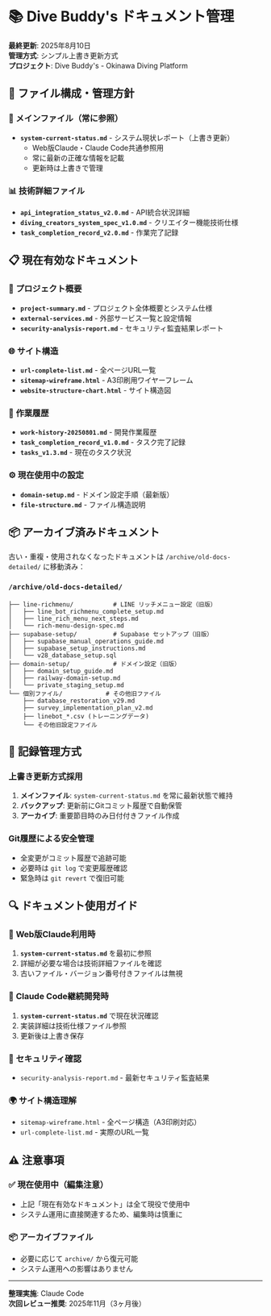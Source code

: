 # 📚 Dive Buddy's ドキュメント管理

**最終更新**: 2025年8月10日  
**管理方式**: シンプル上書き更新方式  
**プロジェクト**: Dive Buddy's - Okinawa Diving Platform

## 🎯 **ファイル構成・管理方針**

### **📄 メインファイル（常に参照）**
- **`system-current-status.md`** - システム現状レポート（上書き更新）
  - Web版Claude・Claude Code共通参照用
  - 常に最新の正確な情報を記載
  - 更新時は上書きで管理

### **📊 技術詳細ファイル**
- **`api_integration_status_v2.0.md`** - API統合状況詳細
- **`diving_creators_system_spec_v1.0.md`** - クリエイター機能技術仕様
- **`task_completion_record_v2.0.md`** - 作業完了記録

## 📋 **現在有効なドキュメント**

### 🎯 **プロジェクト概要**
- **`project-summary.md`** - プロジェクト全体概要とシステム仕様
- **`external-services.md`** - 外部サービス一覧と設定情報
- **`security-analysis-report.md`** - セキュリティ監査結果レポート

### 🌐 **サイト構造**
- **`url-complete-list.md`** - 全ページURL一覧
- **`sitemap-wireframe.html`** - A3印刷用ワイヤーフレーム
- **`website-structure-chart.html`** - サイト構造図

### 📝 **作業履歴**
- **`work-history-20250801.md`** - 開発作業履歴
- **`task_completion_record_v1.0.md`** - タスク完了記録
- **`tasks_v1.3.md`** - 現在のタスク状況

### ⚙️ **現在使用中の設定**
- **`domain-setup.md`** - ドメイン設定手順（最新版）
- **`file-structure.md`** - ファイル構造説明

## 📦 **アーカイブ済みドキュメント**

古い・重複・使用されなくなったドキュメントは `/archive/old-docs-detailed/` に移動済み：

### `/archive/old-docs-detailed/`
```
├── line-richmenu/           # LINE リッチメニュー設定（旧版）
│   ├── line_bot_richmenu_complete_setup.md
│   ├── line_rich_menu_next_steps.md
│   └── rich-menu-design-spec.md
├── supabase-setup/          # Supabase セットアップ（旧版）
│   ├── supabase_manual_operations_guide.md
│   ├── supabase_setup_instructions.md
│   └── v28_database_setup.sql
├── domain-setup/            # ドメイン設定（旧版）
│   ├── domain_setup_guide.md
│   ├── railway-domain-setup.md
│   └── private_staging_setup.md
└── 個別ファイル/            # その他旧ファイル
    ├── database_restoration_v29.md
    ├── survey_implementation_plan_v2.md
    ├── linebot_*.csv (トレーニングデータ)
    └── その他旧設定ファイル
```

## 🔄 **記録管理方式**

### **上書き更新方式採用**
1. **メインファイル**: `system-current-status.md` を常に最新状態で維持
2. **バックアップ**: 更新前にGitコミット履歴で自動保管
3. **アーカイブ**: 重要節目時のみ日付付きファイル作成

### **Git履歴による安全管理**
- 全変更がコミット履歴で追跡可能
- 必要時は `git log` で変更履歴確認
- 緊急時は `git revert` で復旧可能

## 🔍 **ドキュメント使用ガイド**

### 📖 **Web版Claude利用時**
1. **`system-current-status.md`** を最初に参照
2. 詳細が必要な場合は技術詳細ファイルを確認
3. 古いファイル・バージョン番号付きファイルは無視

### 🔧 **Claude Code継続開発時**  
1. **`system-current-status.md`** で現在状況確認
2. 実装詳細は技術仕様ファイル参照
3. 更新後は上書き保存

### 🔐 **セキュリティ確認**
- `security-analysis-report.md` - 最新セキュリティ監査結果

### 🌍 **サイト構造理解**
- `sitemap-wireframe.html` - 全ページ構造（A3印刷対応）
- `url-complete-list.md` - 実際のURL一覧

## ⚠️ **注意事項**

### ✅ **現在使用中（編集注意）**
- 上記「現在有効なドキュメント」は全て現役で使用中
- システム運用に直接関連するため、編集時は慎重に

### 📦 **アーカイブファイル**
- 必要に応じて `archive/` から復元可能
- システム運用への影響はありません

---

**整理実施**: Claude Code  
**次回レビュー推奨**: 2025年11月（3ヶ月後）